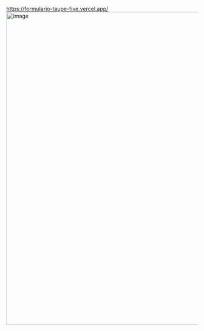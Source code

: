 https://formulario-taupe-five.vercel.app/
<img width="1289" height="823" alt="image" src="https://github.com/user-attachments/assets/aa0ec33f-93c6-44e8-bf14-0255bc8bb647" />
